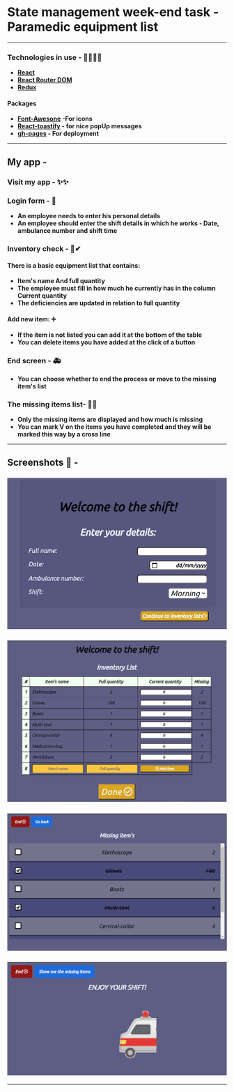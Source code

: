 # State management week-end task - Paramedic equipment list

---

### Technologies in use - 👩‍💻👨‍💻

- **[React](https://reactjs.org/)**
- **[React Router DOM](https://www.npmjs.com/package/react-router-dom)**
- **[Redux](https://redux.js.org/)**

#### Packages

- **[Font-Awesone](https://fontawesome.com/) -For icons**
- **[React-toastify](https://fkhadra.github.io/react-toastify/introduction/) - for nice popUp messages**
- **[gh-pages](https://github.com/gitname/react-gh-pages) - For deployment**

---

## My app -

### Visit my app - ✨✨

### Login form - 🔑

- **An employee needs to enter his personal details**
- **An employee should enter the shift details in which he works - Date, ambulance number and shift time**

### Inventory check - 📃✔

#### There is a basic equipment list that contains:

- **Item's name And full quantity**
- **The employee must fill in how much he currently has in the column Current quantity**
- **The deficiencies are updated in relation to full quantity**

#### Add new item: ➕

- **If the item is not listed you can add it at the bottom of the table**
- **You can delete items you have added at the click of a button**

### End screen - 🚑

- **You can choose whether to end the process or move to the missing item's list**

### The missing items list- 📃❌

- **Only the missing items are displayed and how much is missing**
- **You can mark V on the items you have completed and they will be marked this way by a cross line**

---

## Screenshots 📸 -

### <img src="./README-PICS/login.png"/>

### <img src="./README-PICS/inventory-list.png"/>

### <img src="./README-PICS/missing.png"/>

### <img src="./README-PICS/end.png"/>

---
